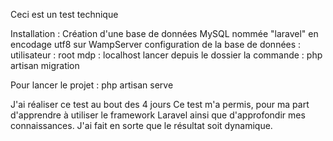 Ceci est un test technique

Installation :
Création d'une base de données MySQL nommée "laravel" en encodage utf8 sur WampServer 
configuration de la base de données : utilisateur : root
                                      mdp : 
                                      localhost
lancer depuis le dossier la commande : php artisan migration

Pour lancer le projet : php artisan serve

J'ai réaliser ce test au bout des 4 jours 
Ce test m'a permis, pour ma part d'apprendre à utiliser le framework Laravel ainsi que d'approfondir mes connaissances.
J'ai fait en sorte que le résultat soit dynamique.
